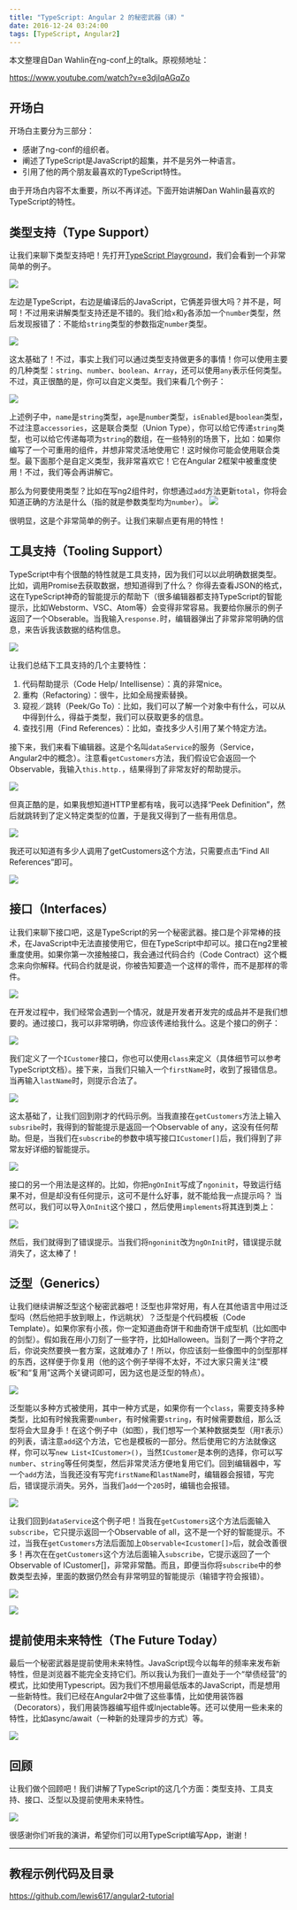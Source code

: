 ```yaml
---
title: "TypeScript: Angular 2 的秘密武器（译）"
date: 2016-12-24 03:24:00
tags: [TypeScript, Angular2]
---
```


本文整理自Dan Wahlin在ng-conf上的talk。原视频地址：

https://www.youtube.com/watch?v=e3djIqAGqZo

<!--more-->

## 开场白

开场白主要分为三部分：

- 感谢了ng-conf的组织者。
- 阐述了TypeScript是JavaScript的超集，并不是另外一种语言。
- 引用了他的两个朋友最喜欢的TypeScript特性。

由于开场白内容不太重要，所以不再详述。下面开始讲解Dan Wahlin最喜欢的TypeScript的特性。

## 类型支持（Type Support）

让我们来聊下类型支持吧！先打开[TypeScript Playground](https://www.typescriptlang.org/play/)，我们会看到一个非常简单的例子。

![](https://ws4.sinaimg.cn/mw690/83900b4ejw1fbd8z06pkij20wc0j2adl.jpg)


左边是TypeScript，右边是编译后的JavaScript，它俩差异很大吗？并不是，呵呵！不过用来讲解类型支持还是不错的。我们给`x`和`y`各添加一个`number`类型，然后发现报错了：不能给`string`类型的参数指定`number`类型。

![](https://ws4.sinaimg.cn/mw690/83900b4ejw1fb1xzk7g7kj20dw086dgl.jpg)

这太基础了！不过，事实上我们可以通过类型支持做更多的事情！你可以使用主要的几种类型：`string`、`number`、`boolean`、`Array`，还可以使用`any`表示任何类型。不过，真正很酷的是，你可以自定义类型。我们来看几个例子：

![](https://ws1.sinaimg.cn/mw690/83900b4ejw1fbd906o7xlj20wc0j20uw.jpg)

上述例子中，`name`是`string`类型，`age`是`number`类型，`isEnabled`是`boolean`类型，不过注意`accessories`，这是联合类型（Union Type），你可以给它传递`string`类型，也可以给它传递每项为`string`的数组，在一些特别的场景下，比如：如果你编写了一个可重用的组件，并想非常灵活地使用它！这时候你可能会使用联合类型。最下面那个是自定义类型，我非常喜欢它！它在Angular 2框架中被重度使用！不过，我们等会再讲解它。

那么为何要使用类型？比如在写ng2组件时，你想通过`add`方法更新`total`，你将会知道正确的方法是什么（指的就是参数类型均为`number`）。
![](https://ws2.sinaimg.cn/mw690/83900b4ejw1fbd91tx1zfj20wa0j4tbc.jpg)

很明显，这是个非常简单的例子。让我们来聊点更有用的特性！

## 工具支持（Tooling Support）

TypeScript中有个很酷的特性就是工具支持，因为我们可以以此明确数据类型。比如，调用Promise去获取数据，想知道得到了什么？ 你得去查看JSON的格式，这在TypeScript神奇的智能提示的帮助下（很多编辑器都支持TypeScript的智能提示，比如Webstorm、VSC、Atom等）会变得非常容易。我要给你展示的例子返回了一个Obserable。当我输入`response.`时，编辑器弹出了非常非常明确的信息，来告诉我该数据的结构信息。

![](https://ws3.sinaimg.cn/mw690/83900b4ejw1fbd92kkmubj20wa0j4gox.jpg)

让我们总结下工具支持的几个主要特性：

1. 代码帮助提示（Code Help/ Intellisense）：真的非常nice。
2. 重构（Refactoring）：很牛，比如全局搜索替换。
3. 窥视／跳转（Peek/Go To）：比如，我们可以了解一个对象中有什么，可以从中得到什么，得益于类型，我们可以获取更多的信息。
4. 查找引用（Find References）：比如，查找多少人引用了某个特定方法。

接下来，我们来看下编辑器。这是个名叫`dataService`的服务（Service，Angular2中的概念）。注意看`getCustomers`方法，我们假设它会返回一个Observable，我输入`this.http.`，结果得到了非常友好的帮助提示。

![](https://ws3.sinaimg.cn/mw690/83900b4ejw1fbchcgetl6j20y80eaac7.jpg)

但真正酷的是，如果我想知道HTTP里都有啥，我可以选择“Peek Definition”，然后就跳转到了定义特定类型的位置，于是我又得到了一些有用信息。

![](https://ws2.sinaimg.cn/large/83900b4ejw1fbchg5mn43j20vw072tb3.jpg)

我还可以知道有多少人调用了getCustomers这个方法，只需要点击“Find All References”即可。

![](https://ws1.sinaimg.cn/large/83900b4ejw1fbchkxzecbj20m806mgmj.jpg)


## 接口（Interfaces）

让我们来聊下接口吧，这是TypeScript的另一个秘密武器。接口是个非常棒的技术，在JavaScript中无法直接使用它，但在TypeScript中却可以。接口在ng2里被重度使用。如果你第一次接触接口，我会通过代码合约（Code Contract）这个概念来向你解释。代码合约就是说，你被告知要造一个这样的零件，而不是那样的零件。

![](https://ws2.sinaimg.cn/mw690/83900b4ejw1fbd93ry47zj20w60j276n.jpg)

在开发过程中，我们经常会遇到一个情况，就是开发者开发完的成品并不是我们想要的。通过接口，我可以非常明确，你应该传递给我什么。这是个接口的例子：

![](https://ws4.sinaimg.cn/mw690/83900b4ejw1fbd94bp9noj20wc0j0acf.jpg)

我们定义了一个`ICustomer`接口，你也可以使用`class`来定义（具体细节可以参考TypeScript文档）。接下来，当我们只输入一个`firstName`时，收到了报错信息。当再输入`lastName`时，则提示合法了。

![](https://ws3.sinaimg.cn/mw690/83900b4ejw1fbd94zlhx7j20wc0j4go4.jpg)

这太基础了，让我们回到刚才的代码示例。当我直接在`getCustomers`方法上输入`subsribe`时，我得到的智能提示是返回一个Observable of any，这没有任何帮助。但是，当我们在`subscribe`的参数中填写接口`ICustomer[]`后，我们得到了非常友好详细的智能提示。

![](https://ws3.sinaimg.cn/mw690/83900b4ejw1fbcilsm7rij20zi0dydiq.jpg)

接口的另一个用法是这样的。比如，你把`ngOnInit`写成了`ngoninit`，导致运行结果不对，但是却没有任何提示，这可不是什么好事，就不能给我一点提示吗？ 当然可以，我们可以导入`OnInit`这个接口 ，然后使用`implements`将其连到类上：

![](https://ws3.sinaimg.cn/mw690/83900b4ejw1fbcj3pvls1j20vg0kmgqe.jpg)

然后，我们就得到了错误提示。当我们将`ngoninit`改为`ngOnInit`时，错误提示就消失了，这太棒了！

## 泛型（Generics）

让我们继续讲解泛型这个秘密武器吧！泛型也非常好用，有人在其他语言中用过泛型吗（然后他把手放到眼上，作远眺状）？泛型是个代码模板（Code Template）。如果你家有小孩，你一定知道曲奇饼干和曲奇饼干成型机（比如图中的剑型）。假如我在用小刀刻了一些字符，比如Halloween。当刻了一两个字符之后，你说突然要换一套方案，这就难办了！所以，你应该刻一些像图中的剑型那样的东西，这样便于你复用（他的这个例子举得不太好，不过大家只需关注“模板”和“复用”这两个关键词即可，因为这也是泛型的特点）。

![](https://ws1.sinaimg.cn/mw690/83900b4ejw1fbd95n4ctyj20wc0j0q54.jpg)

泛型能以多种方式被使用，其中一种方式是，如果你有一个`class`，需要支持多种类型，比如有时候我需要`number`，有时候需要`string`，有时候需要数组，那么泛型将会大显身手！在这个例子中（如图），我们想写一个某种数据类型（用`T`表示）的列表，请注意`add`这个方法，它也是模板的一部分。然后使用它的方法就像这样，你可以写`new List<ICustomer>()`，当然`ICustomer`是本例的选择，你可以写`number`、`string`等任何类型，然后非常灵活方便地复用它们。回到编辑器中，写一个`add`方法，当我还没有写完`firstName`和`lastName`时，编辑器会报错，写完后，错误提示消失。另外，当我们`add`一个`205`时，编辑也会报错。

![](https://ws1.sinaimg.cn/mw690/83900b4ejw1fbd96juzfej20wc0j0tbr.jpg)

让我们回到`dataService`这个例子吧！当我在`getCustomers`这个方法后面输入`subscribe`，它只提示返回一个Observable of all，这不是一个好的智能提示。不过，当我在`getCustomers`方法后面加上`Observable<Icustomer[]>`后，就会改善很多！再次在在`getCustomers`这个方法后面输入`subscribe`，它提示返回了一个Observable of ICustomer[]，非常非常酷。而且，即便当你将`subscribe`中的参数类型去掉，里面的数据仍然会有非常明显的智能提示（输错字符会报错）。

![](https://ws2.sinaimg.cn/mw690/83900b4ejw1fbclyt5krxj20y00aeacd.jpg)

![](https://ws4.sinaimg.cn/mw690/83900b4ejw1fbcmweuba5j20y207mgnf.jpg)

## 提前使用未来特性（The Future Today）

最后一个秘密武器是提前使用未来特性。JavaScript现今以每年的频率来发布新特性，但是浏览器不能完全支持它们。所以我认为我们一直处于一个“举债经营”的模式，比如使用Typescript。因为我们不想用最低版本的JavaScript，而是想用一些新特性。我们已经在Angular2中做了这些事情，比如使用装饰器（Decorators），我们用装饰器编写组件或Injectable等。还可以使用一些未来的特性，比如async/await（一种新的处理异步的方式）等。

![](https://ws1.sinaimg.cn/mw690/83900b4ejw1fbd8udsbs4j21i60vuq9a.jpg)

## 回顾

让我们做个回顾吧！我们讲解了TypeScript的这几个方面：类型支持、工具支持、接口、泛型以及提前使用未来特性。

![](https://ws2.sinaimg.cn/mw690/83900b4ejw1fbd9sh6fltj20wa0j0acb.jpg)

很感谢你们听我的演讲，希望你们可以用TypeScript编写App，谢谢！

---

## 教程示例代码及目录

https://github.com/lewis617/angular2-tutorial





